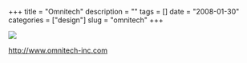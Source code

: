 +++
title = "Omnitech"
description = ""
tags = []
date = "2008-01-30"
categories = ["design"]
slug = "omnitech"
+++


 

  <div id="screens-thumbs" class="clearfix">
    <div class="txt-center" id="design-submission"><a href="http://www.omnitech-inc.com/"><img id='bluga-thumbnail-1021' class='bluga-thumbnail large' src='//media.konigi.com/bluga/
wt47f281cc7b262_0.jpg'/></a></div>  
  </div>   
<p><a href="http://www.omnitech-inc.com/">http://www.omnitech-inc.com</a></p>




